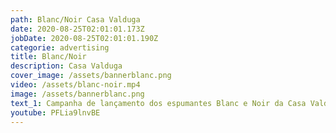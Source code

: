 ```yaml
---
path: Blanc/Noir Casa Valduga
date: 2020-08-25T02:01:01.173Z
jobDate: 2020-08-25T02:01:01.190Z
categorie: advertising
title: Blanc/Noir
description: Casa Valduga
cover_image: /assets/bannerblanc.png
video: /assets/blanc-noir.mp4
image: /assets/bannerblanc.png
text_1: Campanha de lançamento dos espumantes Blanc e Noir da Casa Valduga
youtube: PFLia9lnvBE
---
```

